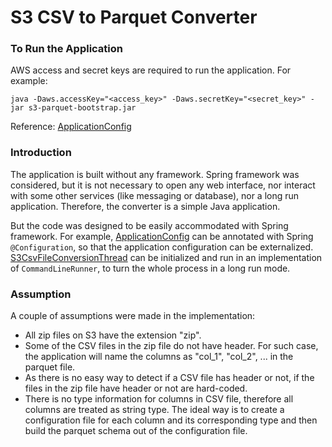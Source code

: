 # S3 CSV to Parquet Converter

### To Run the Application
AWS access and secret keys are required to run the application. For example:
```shell
java -Daws.accessKey="<access_key>" -Daws.secretKey="<secret_key>" -jar s3-parquet-bootstrap.jar
```

Reference: [ApplicationConfig](src/main/java/org/example/config/ApplicationConfig.java)

### Introduction
The application is built without any framework. Spring framework was
considered, but it is not necessary to open any web interface, nor interact
with some other services (like messaging or database), nor a long run
application. Therefore, the converter is a simple Java application.

But the code was designed to be easily accommodated with Spring framework. For example,
[ApplicationConfig](src/main/java/org/example/config/ApplicationConfig.java) can be
annotated with Spring `@Configuration`, so that the application configuration can be 
externalized. [S3CsvFileConversionThread](src/main/java/org/example/service/S3CsvFileConversionThread.java)
can be initialized and run in an implementation of `CommandLineRunner`, to turn the whole
process in a long run mode.

### Assumption
A couple of assumptions were made in the implementation:
* All zip files on S3 have the extension "zip".
* Some of the CSV files in the zip file do not have header. For such case, the application
will name the columns as "col_1", "col_2", ... in the parquet file.
* As there is no easy way to detect if a CSV file has header or not, if the files in the
zip file have header or not are hard-coded.
* There is no type information for columns in CSV file, therefore all columns are
treated as string type. The ideal way is to create a configuration file for each column 
and its corresponding type and then build the parquet schema out of the configuration file.